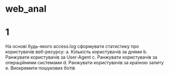 # web_anal
<h1>1</h1>
На основі будь-якого access.log сформувати статистику про користувачів веб-ресурсу:
    a.	Кількість користувачів за днями 
    b.	Ранжувати користувачів за User-Agent
    c.	Ранжувати користувачів за операційними системами
    d.	Ранжувати користувачів за країною запиту
    e.	Виокремити пошукових ботів
